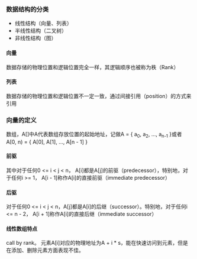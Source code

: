 ### 数据结构的分类
- 线性结构（向量、列表）
- 半线性结构（二叉树）
- 非线性结构（图）

#### 向量
数据存储的物理位置和逻辑位置完全一样，其逻辑顺序也被称为秩（Rank）

#### 列表
数据存储的物理位置和逻辑位置不一定一致，通过间接引用（position）的方式来引用

### 向量的定义
数组，A[]中A代表数组存放位置的起始地址，记做A = { a<sub>0</sub>, a<sub>2</sub>, ..., a<sub>n-1</sub> }或者
A[0, n) = { A[0], A[1], ..., A[n - 1] }


#### 前驱
其中对于任何0 <= i < j < n， A[i]都是A[j]的前驱（predecessor），特别地，对于任何i >= 1， A[i - 1]称作A[i]的直接前驱（immediate
predecessor）

#### 后驱
对于任何0 <= i < j < n，A[j]都是A[i]的后继（successor）。特别地，对于任何i <= n - 2， A[i + 1]称作A[i]的直接后继（immediate successor）

#### 线性数组特点
call by rank。 元素A[i]对应的物理地址为A + i * s，能在快速访问到元素，但是在添加、删除元素方面表现不佳。

